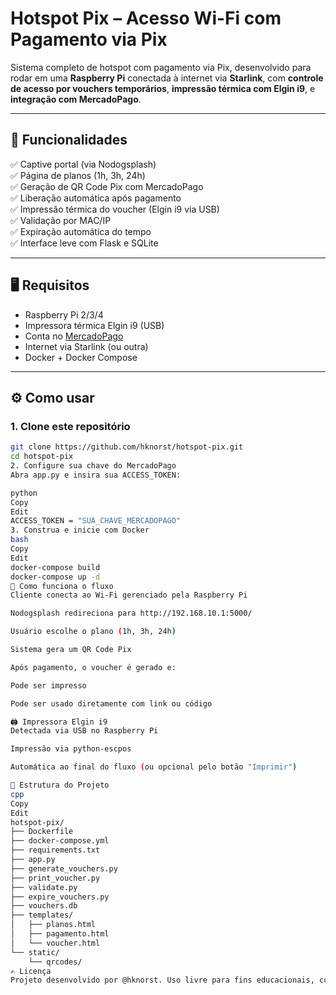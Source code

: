 # Hotspot Pix – Acesso Wi-Fi com Pagamento via Pix

Sistema completo de hotspot com pagamento via Pix, desenvolvido para rodar em uma **Raspberry Pi** conectada à internet via **Starlink**, com **controle de acesso por vouchers temporários**, **impressão térmica com Elgin i9**, e **integração com MercadoPago**.

---

## 🚀 Funcionalidades

✅ Captive portal (via Nodogsplash)  
✅ Página de planos (1h, 3h, 24h)  
✅ Geração de QR Code Pix com MercadoPago  
✅ Liberação automática após pagamento  
✅ Impressão térmica do voucher (Elgin i9 via USB)  
✅ Validação por MAC/IP  
✅ Expiração automática do tempo  
✅ Interface leve com Flask e SQLite

---

## 🖥️ Requisitos

- Raspberry Pi 2/3/4
- Impressora térmica Elgin i9 (USB)
- Conta no [MercadoPago](https://www.mercadopago.com.br/)
- Internet via Starlink (ou outra)
- Docker + Docker Compose

---

## ⚙️ Como usar

### 1. Clone este repositório

```bash
git clone https://github.com/hknorst/hotspot-pix.git
cd hotspot-pix
2. Configure sua chave do MercadoPago
Abra app.py e insira sua ACCESS_TOKEN:

python
Copy
Edit
ACCESS_TOKEN = "SUA_CHAVE_MERCADOPAGO"
3. Construa e inicie com Docker
bash
Copy
Edit
docker-compose build
docker-compose up -d
📡 Como funciona o fluxo
Cliente conecta ao Wi-Fi gerenciado pela Raspberry Pi

Nodogsplash redireciona para http://192.168.10.1:5000/

Usuário escolhe o plano (1h, 3h, 24h)

Sistema gera um QR Code Pix

Após pagamento, o voucher é gerado e:

Pode ser impresso

Pode ser usado diretamente com link ou código

🖨️ Impressora Elgin i9
Detectada via USB no Raspberry Pi

Impressão via python-escpos

Automática ao final do fluxo (ou opcional pelo botão "Imprimir")

📂 Estrutura do Projeto
cpp
Copy
Edit
hotspot-pix/
├── Dockerfile
├── docker-compose.yml
├── requirements.txt
├── app.py
├── generate_vouchers.py
├── print_voucher.py
├── validate.py
├── expire_vouchers.py
├── vouchers.db
├── templates/
│   ├── planos.html
│   ├── pagamento.html
│   └── voucher.html
└── static/
    └── qrcodes/
✍️ Licença
Projeto desenvolvido por @hknorst. Uso livre para fins educacionais, comunitários ou comerciais com créditos.